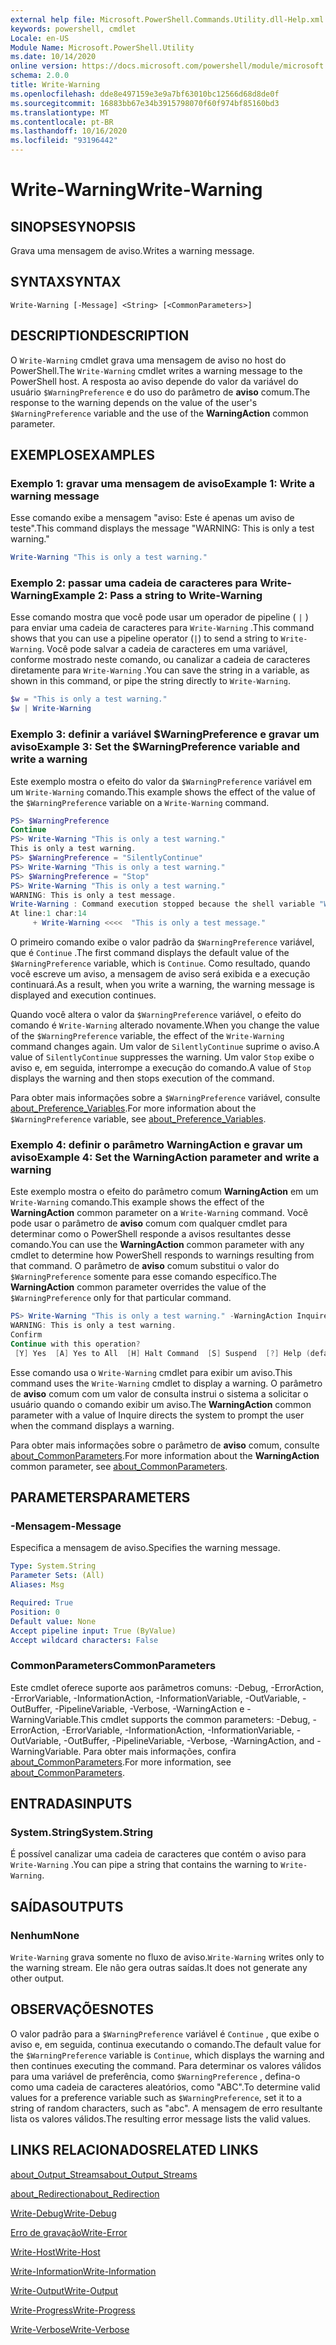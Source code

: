 ```yaml
---
external help file: Microsoft.PowerShell.Commands.Utility.dll-Help.xml
keywords: powershell, cmdlet
Locale: en-US
Module Name: Microsoft.PowerShell.Utility
ms.date: 10/14/2020
online version: https://docs.microsoft.com/powershell/module/microsoft.powershell.utility/write-warning?view=powershell-7&WT.mc_id=ps-gethelp
schema: 2.0.0
title: Write-Warning
ms.openlocfilehash: dde8e497159e3e9a7bf63010bc12566d68d8de0f
ms.sourcegitcommit: 16883bb67e34b3915798070f60f974bf85160bd3
ms.translationtype: MT
ms.contentlocale: pt-BR
ms.lasthandoff: 10/16/2020
ms.locfileid: "93196442"
---
```

# <span data-ttu-id="281da-103">Write-Warning</span><span class="sxs-lookup"><span data-stu-id="281da-103">Write-Warning</span></span>

## <span data-ttu-id="281da-104">SINOPSE</span><span class="sxs-lookup"><span data-stu-id="281da-104">SYNOPSIS</span></span>
<span data-ttu-id="281da-105">Grava uma mensagem de aviso.</span><span class="sxs-lookup"><span data-stu-id="281da-105">Writes a warning message.</span></span>

## <span data-ttu-id="281da-106">SYNTAX</span><span class="sxs-lookup"><span data-stu-id="281da-106">SYNTAX</span></span>

```
Write-Warning [-Message] <String> [<CommonParameters>]
```

## <span data-ttu-id="281da-107">DESCRIPTION</span><span class="sxs-lookup"><span data-stu-id="281da-107">DESCRIPTION</span></span>

<span data-ttu-id="281da-108">O `Write-Warning` cmdlet grava uma mensagem de aviso no host do PowerShell.</span><span class="sxs-lookup"><span data-stu-id="281da-108">The `Write-Warning` cmdlet writes a warning message to the PowerShell host.</span></span> <span data-ttu-id="281da-109">A resposta ao aviso depende do valor da variável do usuário `$WarningPreference` e do uso do parâmetro de **aviso** comum.</span><span class="sxs-lookup"><span data-stu-id="281da-109">The response to the warning depends on the value of the user's `$WarningPreference` variable and the use of the **WarningAction** common parameter.</span></span>

## <span data-ttu-id="281da-110">EXEMPLOS</span><span class="sxs-lookup"><span data-stu-id="281da-110">EXAMPLES</span></span>

### <span data-ttu-id="281da-111">Exemplo 1: gravar uma mensagem de aviso</span><span class="sxs-lookup"><span data-stu-id="281da-111">Example 1: Write a warning message</span></span>

<span data-ttu-id="281da-112">Esse comando exibe a mensagem "aviso: Este é apenas um aviso de teste".</span><span class="sxs-lookup"><span data-stu-id="281da-112">This command displays the message "WARNING: This is only a test warning."</span></span>

```powershell
Write-Warning "This is only a test warning."
```

### <span data-ttu-id="281da-113">Exemplo 2: passar uma cadeia de caracteres para Write-Warning</span><span class="sxs-lookup"><span data-stu-id="281da-113">Example 2: Pass a string to Write-Warning</span></span>

<span data-ttu-id="281da-114">Esse comando mostra que você pode usar um operador de pipeline ( `|` ) para enviar uma cadeia de caracteres para `Write-Warning` .</span><span class="sxs-lookup"><span data-stu-id="281da-114">This command shows that you can use a pipeline operator (`|`) to send a string to `Write-Warning`.</span></span>
<span data-ttu-id="281da-115">Você pode salvar a cadeia de caracteres em uma variável, conforme mostrado neste comando, ou canalizar a cadeia de caracteres diretamente para `Write-Warning` .</span><span class="sxs-lookup"><span data-stu-id="281da-115">You can save the string in a variable, as shown in this command, or pipe the string directly to `Write-Warning`.</span></span>

```powershell
$w = "This is only a test warning."
$w | Write-Warning
```

### <span data-ttu-id="281da-116">Exemplo 3: definir a variável $WarningPreference e gravar um aviso</span><span class="sxs-lookup"><span data-stu-id="281da-116">Example 3: Set the $WarningPreference variable and write a warning</span></span>

<span data-ttu-id="281da-117">Este exemplo mostra o efeito do valor da `$WarningPreference` variável em um `Write-Warning` comando.</span><span class="sxs-lookup"><span data-stu-id="281da-117">This example shows the effect of the value of the `$WarningPreference` variable on a `Write-Warning` command.</span></span>

```powershell
PS> $WarningPreference
Continue
PS> Write-Warning "This is only a test warning."
This is only a test warning.
PS> $WarningPreference = "SilentlyContinue"
PS> Write-Warning "This is only a test warning."
PS> $WarningPreference = "Stop"
PS> Write-Warning "This is only a test warning."
WARNING: This is only a test message.
Write-Warning : Command execution stopped because the shell variable "WarningPreference" is set to Stop.
At line:1 char:14
     + Write-Warning <<<<  "This is only a test message."
```

<span data-ttu-id="281da-118">O primeiro comando exibe o valor padrão da `$WarningPreference` variável, que é `Continue` .</span><span class="sxs-lookup"><span data-stu-id="281da-118">The first command displays the default value of the `$WarningPreference` variable, which is `Continue`.</span></span> <span data-ttu-id="281da-119">Como resultado, quando você escreve um aviso, a mensagem de aviso será exibida e a execução continuará.</span><span class="sxs-lookup"><span data-stu-id="281da-119">As a result, when you write a warning, the warning message is displayed and execution continues.</span></span>

<span data-ttu-id="281da-120">Quando você altera o valor da `$WarningPreference` variável, o efeito do comando é `Write-Warning` alterado novamente.</span><span class="sxs-lookup"><span data-stu-id="281da-120">When you change the value of the `$WarningPreference` variable, the effect of the `Write-Warning` command changes again.</span></span> <span data-ttu-id="281da-121">Um valor de `SilentlyContinue` suprime o aviso.</span><span class="sxs-lookup"><span data-stu-id="281da-121">A value of `SilentlyContinue` suppresses the warning.</span></span> <span data-ttu-id="281da-122">Um valor `Stop` exibe o aviso e, em seguida, interrompe a execução do comando.</span><span class="sxs-lookup"><span data-stu-id="281da-122">A value of `Stop` displays the warning and then stops execution of the command.</span></span>

<span data-ttu-id="281da-123">Para obter mais informações sobre a `$WarningPreference` variável, consulte [about_Preference_Variables](../Microsoft.Powershell.Core/About/about_Preference_Variables.md).</span><span class="sxs-lookup"><span data-stu-id="281da-123">For more information about the `$WarningPreference` variable, see [about_Preference_Variables](../Microsoft.Powershell.Core/About/about_Preference_Variables.md).</span></span>

### <span data-ttu-id="281da-124">Exemplo 4: definir o parâmetro WarningAction e gravar um aviso</span><span class="sxs-lookup"><span data-stu-id="281da-124">Example 4: Set the WarningAction parameter and write a warning</span></span>

<span data-ttu-id="281da-125">Este exemplo mostra o efeito do parâmetro comum **WarningAction** em um `Write-Warning` comando.</span><span class="sxs-lookup"><span data-stu-id="281da-125">This example shows the effect of the **WarningAction** common parameter on a `Write-Warning` command.</span></span> <span data-ttu-id="281da-126">Você pode usar o parâmetro de **aviso** comum com qualquer cmdlet para determinar como o PowerShell responde a avisos resultantes desse comando.</span><span class="sxs-lookup"><span data-stu-id="281da-126">You can use the **WarningAction** common parameter with any cmdlet to determine how PowerShell responds to warnings resulting from that command.</span></span> <span data-ttu-id="281da-127">O parâmetro de **aviso** comum substitui o valor do `$WarningPreference` somente para esse comando específico.</span><span class="sxs-lookup"><span data-stu-id="281da-127">The **WarningAction** common parameter overrides the value of the `$WarningPreference` only for that particular command.</span></span>

```powershell
PS> Write-Warning "This is only a test warning." -WarningAction Inquire
WARNING: This is only a test warning.
Confirm
Continue with this operation?
 [Y] Yes  [A] Yes to All  [H] Halt Command  [S] Suspend  [?] Help (default is "Y"):
```

<span data-ttu-id="281da-128">Esse comando usa o `Write-Warning` cmdlet para exibir um aviso.</span><span class="sxs-lookup"><span data-stu-id="281da-128">This command uses the `Write-Warning` cmdlet to display a warning.</span></span> <span data-ttu-id="281da-129">O parâmetro de **aviso** comum com um valor de consulta instrui o sistema a solicitar o usuário quando o comando exibir um aviso.</span><span class="sxs-lookup"><span data-stu-id="281da-129">The **WarningAction** common parameter with a value of Inquire directs the system to prompt the user when the command displays a warning.</span></span>

<span data-ttu-id="281da-130">Para obter mais informações sobre o parâmetro de **aviso** comum, consulte [about_CommonParameters](../Microsoft.Powershell.Core/About/about_CommonParameters.md).</span><span class="sxs-lookup"><span data-stu-id="281da-130">For more information about the **WarningAction** common parameter, see [about_CommonParameters](../Microsoft.Powershell.Core/About/about_CommonParameters.md).</span></span>

## <span data-ttu-id="281da-131">PARAMETERS</span><span class="sxs-lookup"><span data-stu-id="281da-131">PARAMETERS</span></span>

### <span data-ttu-id="281da-132">-Mensagem</span><span class="sxs-lookup"><span data-stu-id="281da-132">-Message</span></span>
<span data-ttu-id="281da-133">Especifica a mensagem de aviso.</span><span class="sxs-lookup"><span data-stu-id="281da-133">Specifies the warning message.</span></span>

```yaml
Type: System.String
Parameter Sets: (All)
Aliases: Msg

Required: True
Position: 0
Default value: None
Accept pipeline input: True (ByValue)
Accept wildcard characters: False
```

### <span data-ttu-id="281da-134">CommonParameters</span><span class="sxs-lookup"><span data-stu-id="281da-134">CommonParameters</span></span>

<span data-ttu-id="281da-135">Este cmdlet oferece suporte aos parâmetros comuns: -Debug, -ErrorAction, -ErrorVariable, -InformationAction, -InformationVariable, -OutVariable, -OutBuffer, -PipelineVariable, -Verbose, -WarningAction e -WarningVariable.</span><span class="sxs-lookup"><span data-stu-id="281da-135">This cmdlet supports the common parameters: -Debug, -ErrorAction, -ErrorVariable, -InformationAction, -InformationVariable, -OutVariable, -OutBuffer, -PipelineVariable, -Verbose, -WarningAction, and -WarningVariable.</span></span> <span data-ttu-id="281da-136">Para obter mais informações, confira [about_CommonParameters](https://go.microsoft.com/fwlink/?LinkID=113216).</span><span class="sxs-lookup"><span data-stu-id="281da-136">For more information, see [about_CommonParameters](https://go.microsoft.com/fwlink/?LinkID=113216).</span></span>

## <span data-ttu-id="281da-137">ENTRADAS</span><span class="sxs-lookup"><span data-stu-id="281da-137">INPUTS</span></span>

### <span data-ttu-id="281da-138">System.String</span><span class="sxs-lookup"><span data-stu-id="281da-138">System.String</span></span>

<span data-ttu-id="281da-139">É possível canalizar uma cadeia de caracteres que contém o aviso para `Write-Warning` .</span><span class="sxs-lookup"><span data-stu-id="281da-139">You can pipe a string that contains the warning to `Write-Warning`.</span></span>

## <span data-ttu-id="281da-140">SAÍDAS</span><span class="sxs-lookup"><span data-stu-id="281da-140">OUTPUTS</span></span>

### <span data-ttu-id="281da-141">Nenhum</span><span class="sxs-lookup"><span data-stu-id="281da-141">None</span></span>

<span data-ttu-id="281da-142">`Write-Warning` grava somente no fluxo de aviso.</span><span class="sxs-lookup"><span data-stu-id="281da-142">`Write-Warning` writes only to the warning stream.</span></span> <span data-ttu-id="281da-143">Ele não gera outras saídas.</span><span class="sxs-lookup"><span data-stu-id="281da-143">It does not generate any other output.</span></span>

## <span data-ttu-id="281da-144">OBSERVAÇÕES</span><span class="sxs-lookup"><span data-stu-id="281da-144">NOTES</span></span>

<span data-ttu-id="281da-145">O valor padrão para a `$WarningPreference` variável é `Continue` , que exibe o aviso e, em seguida, continua executando o comando.</span><span class="sxs-lookup"><span data-stu-id="281da-145">The default value for the `$WarningPreference` variable is `Continue`, which displays the warning and then continues executing the command.</span></span> <span data-ttu-id="281da-146">Para determinar os valores válidos para uma variável de preferência, como `$WarningPreference` , defina-o como uma cadeia de caracteres aleatórios, como "ABC".</span><span class="sxs-lookup"><span data-stu-id="281da-146">To determine valid values for a preference variable such as `$WarningPreference`, set it to a string of random characters, such as "abc".</span></span> <span data-ttu-id="281da-147">A mensagem de erro resultante lista os valores válidos.</span><span class="sxs-lookup"><span data-stu-id="281da-147">The resulting error message lists the valid values.</span></span>

## <span data-ttu-id="281da-148">LINKS RELACIONADOS</span><span class="sxs-lookup"><span data-stu-id="281da-148">RELATED LINKS</span></span>

[<span data-ttu-id="281da-149">about_Output_Streams</span><span class="sxs-lookup"><span data-stu-id="281da-149">about_Output_Streams</span></span>](../Microsoft.PowerShell.Core/About/about_Output_Streams.md)

[<span data-ttu-id="281da-150">about_Redirection</span><span class="sxs-lookup"><span data-stu-id="281da-150">about_Redirection</span></span>](../Microsoft.PowerShell.Core/About/about_Redirection.md)

[<span data-ttu-id="281da-151">Write-Debug</span><span class="sxs-lookup"><span data-stu-id="281da-151">Write-Debug</span></span>](Write-Debug.md)

[<span data-ttu-id="281da-152">Erro de gravação</span><span class="sxs-lookup"><span data-stu-id="281da-152">Write-Error</span></span>](Write-Error.md)

[<span data-ttu-id="281da-153">Write-Host</span><span class="sxs-lookup"><span data-stu-id="281da-153">Write-Host</span></span>](Write-Host.md)

[<span data-ttu-id="281da-154">Write-Information</span><span class="sxs-lookup"><span data-stu-id="281da-154">Write-Information</span></span>](Write-Information.md)

[<span data-ttu-id="281da-155">Write-Output</span><span class="sxs-lookup"><span data-stu-id="281da-155">Write-Output</span></span>](Write-Output.md)

[<span data-ttu-id="281da-156">Write-Progress</span><span class="sxs-lookup"><span data-stu-id="281da-156">Write-Progress</span></span>](Write-Progress.md)

[<span data-ttu-id="281da-157">Write-Verbose</span><span class="sxs-lookup"><span data-stu-id="281da-157">Write-Verbose</span></span>](Write-Verbose.md)
